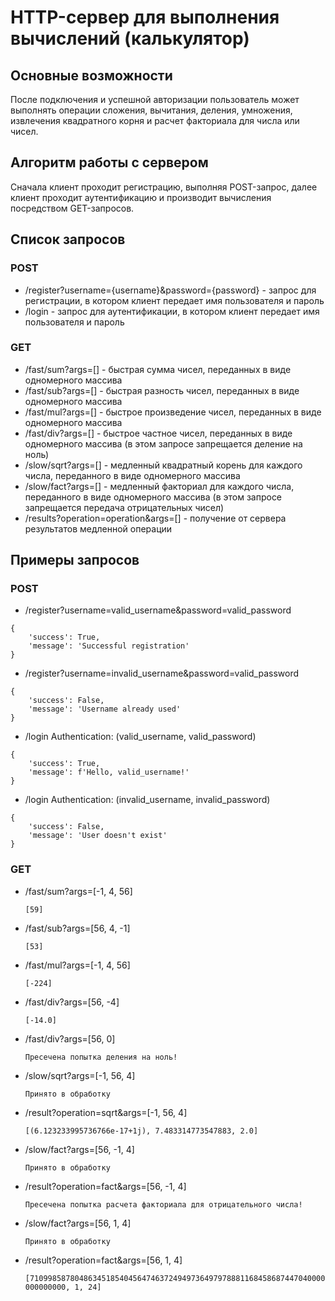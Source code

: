 # HTTP-сервер для выполнения вычислений (калькулятор)

## Основные возможности

После подключения и успешной авторизации пользователь может выполнять операции сложения, вычитания, деления, умножения,
извлечения квадратного корня и расчет факториала для числа или чисел.

## Алгоритм работы с сервером

Сначала клиент проходит регистрацию, выполняя POST-запрос, далее клиент проходит аутентификацию и производит вычисления
посредством GET-запросов.

## Список запросов

### POST

* /register?username={username}&password={password} - запрос для регистрации, в котором клиент передает имя пользователя
  и пароль
* /login - запрос для аутентификации, в котором клиент передает имя пользователя и пароль

### GET

* /fast/sum?args=[] - быстрая сумма чисел, переданных в виде одномерного массива
* /fast/sub?args=[] - быстрая разность чисел, переданных в виде одномерного массива
* /fast/mul?args=[] - быстрое произведение чисел, переданных в виде одномерного массива
* /fast/div?args=[] - быстрое частное чисел, переданных в виде одномерного массива (в этом запросе запрещается деление
  на ноль)
* /slow/sqrt?args=[] - медленный квадратный корень для каждого числа, переданного в виде одномерного массива
* /slow/fact?args=[] - медленный факториал для каждого числа, переданного в виде одномерного массива (в этом запросе
  запрещается передача отрицательных чисел)
* /results?operation=operation&args=[] - получение от сервера результатов медленной операции

## Примеры запросов

### POST

* /register?username=valid_username&password=valid_password

```
{
    'success': True,
    'message': 'Successful registration'
}
```

* /register?username=invalid_username&password=valid_password

```
{
    'success': False,
    'message': 'Username already used'
}
```

* /login Authentication: (valid_username, valid_password)

```
{
    'success': True,
    'message': f'Hello, valid_username!'
}
```

* /login Authentication: (invalid_username, invalid_password)

```
{
    'success': False,
    'message': 'User doesn't exist'
}
```

### GET

* /fast/sum?args=[-1, 4, 56]

  ```[59]```


* /fast/sub?args=[56, 4, -1]

  ```[53]```


* /fast/mul?args=[-1, 4, 56]

  ```[-224]```


* /fast/div?args=[56, -4]

  ```[-14.0]```


* /fast/div?args=[56, 0]

  ```Пресечена попытка деления на ноль!```


* /slow/sqrt?args=[-1, 56, 4]

  ```Принято в обработку```


* /result?operation=sqrt&args=[-1, 56, 4]

  ```[(6.123233995736766e-17+1j), 7.483314773547883, 2.0]```


* /slow/fact?args=[56, -1, 4]

  ```Принято в обработку```


* /result?operation=fact&args=[56, -1, 4]

  ```Пресечена попытка расчета факториала для отрицательного числа!```


* /slow/fact?args=[56, 1, 4]

  ```Принято в обработку```


* /result?operation=fact&args=[56, 1, 4]

  ```[710998587804863451854045647463724949736497978881168458687447040000000000000, 1, 24]```